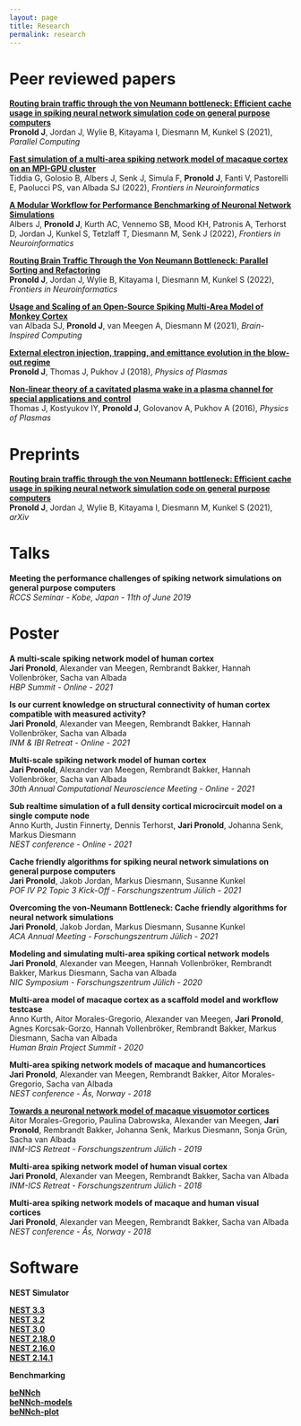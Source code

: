 ```yaml
---
layout: page
title: Research
permalink: research
---
```


# __Peer reviewed papers__
[__Routing brain traffic through the von Neumann bottleneck: Efficient cache usage in spiking neural network simulation code on general purpose computers__](https://www.sciencedirect.com/science/article/pii/S0167819122000461)  
__Pronold J__, Jordan J, Wylie B, Kitayama I, Diesmann M, Kunkel S (2021), _Parallel Computing_

[__Fast simulation of a multi-area spiking network model of macaque cortex on an MPI-GPU cluster__](https://www.frontiersin.org/articles/10.3389/fninf.2022.883333/abstract)  
Tiddia G, Golosio B, Albers J, Senk J, Simula F, __Pronold J__, Fanti V, Pastorelli E, Paolucci PS, van Albada SJ (2022), _Frontiers in Neuroinformatics_

[__A Modular Workflow for Performance Benchmarking of Neuronal Network Simulations__](https://www.frontiersin.org/articles/10.3389/fninf.2022.837549/)  
Albers J, __Pronold J__, Kurth AC, Vennemo SB, Mood KH, Patronis A, Terhorst D, Jordan J, Kunkel S, Tetzlaff T, Diesmann M, Senk J (2022), _Frontiers in Neuroinformatics_

[__Routing Brain Traffic Through the Von Neumann Bottleneck: Parallel Sorting and Refactoring__](https://www.frontiersin.org/articles/10.3389/fninf.2021.785068/full)  
__Pronold J__, Jordan J, Wylie B, Kitayama I, Diesmann M, Kunkel S (2022), _Frontiers in Neuroinformatics_

[__Usage and Scaling of an Open-Source Spiking Multi-Area Model of Monkey Cortex__](https://link.springer.com/chapter/10.1007/978-3-030-82427-3_4)  
van Albada SJ, __Pronold J__, van Meegen A, Diesmann M (2021), _Brain-Inspired Computing_

[__External electron injection, trapping, and emittance evolution in the blow-out regime__](https://doi.org/10.1063/1.5045355)  
__Pronold J__, Thomas J, Pukhov J (2018), _Physics of Plasmas_

[__Non-linear theory of a cavitated plasma wake in a plasma channel for special applications and control__](https://doi.org/10.1063/1.4948712)  
Thomas J, Kostyukov IY, __Pronold J__, Golovanov A, Pukhov A (2016), _Physics of Plasmas_

# __Preprints__
[__Routing brain traffic through the von Neumann bottleneck: Efficient cache usage in spiking neural network simulation code on general purpose computers__](https://arxiv.org/abs/2109.12855)  
__Pronold J__, Jordan J, Wylie B, Kitayama I, Diesmann M, Kunkel S (2021), _arXiv_

# __Talks__
__Meeting the performance challenges of spiking network simulations on general purpose computers__  
_RCCS Seminar - Kobe, Japan - 11th of June 2019_

# __Poster__

__A multi-scale spiking network model of human cortex__  
__Jari Pronold__, Alexander van Meegen, Rembrandt Bakker, Hannah Vollenbröker, Sacha van Albada  
_HBP Summit - Online - 2021_

__Is our current knowledge on structural connectivity of human cortex compatible with measured activity?__  
__Jari Pronold__, Alexander van Meegen, Rembrandt Bakker, Hannah Vollenbröker, Sacha van Albada  
_INM & IBI Retreat - Online - 2021_

__Multi-scale spiking network model of human cortex__  
__Jari Pronold__, Alexander van Meegen, Rembrandt Bakker, Hannah Vollenbröker, Sacha van Albada  
_30th Annual Computational Neuroscience Meeting - Online - 2021_

__Sub realtime simulation of a full density cortical microcircuit model on a single compute node__  
Anno Kurth, Justin Finnerty, Dennis Terhorst, __Jari Pronold__, Johanna Senk, Markus Diesmann  
_NEST conference - Online - 2021_

__Cache friendly algorithms for spiking neural network simulations on general purpose computers__  
__Jari Pronold__, Jakob Jordan, Markus Diesmann, Susanne Kunkel  
_POF IV P2 Topic 3 Kick-Off - Forschungszentrum Jülich - 2021_

__Overcoming the von-Neumann Bottleneck: Cache friendly algorithms for neural network simulations__  
__Jari Pronold__, Jakob Jordan, Markus Diesmann, Susanne Kunkel  
_ACA Annual Meeting - Forschungszentrum Jülich - 2021_

__Modeling and simulating multi-area spiking cortical network models__  
__Jari Pronold__, Alexander van Meegen, Hannah Vollenbröker, Rembrandt Bakker, Markus Diesmann, Sacha van Albada  
_NIC Symposium - Forschungszentrum Jülich - 2020_

__Multi-area model of macaque cortex as a scaffold model and workflow testcase__  
Anno Kurth, Aitor Morales-Gregorio, Alexander van Meegen, __Jari Pronold__, Agnes Korcsak-Gorzo, Hannah Vollenbröker, Rembrandt Bakker, Markus Diesmann, Sacha van Albada  
_Human Brain Project Summit - 2020_

__Multi-area spiking network models of macaque and humancortices__  
__Jari Pronold__, Alexander van Meegen, Rembrandt Bakker, Aitor Morales-Gregorio, Sacha van Albada  
_NEST conference - Ås, Norway - 2018_

[__Towards a neuronal network model of macaque visuomotor cortices__](http://juser.fz-juelich.de/record/863481/files/P-90__Aitor_Morales-Gregorio__Towards_a_neuronal_network_model_of_macaque_visuomotor_cortices%20.pdf?version=1)  
Aitor Morales-Gregorio, Paulina Dabrowska, Alexander van Meegen, __Jari Pronold__, Rembrandt Bakker, Johanna Senk, Markus Diesmann, Sonja Grün, Sacha van Albada  
_INM-ICS Retreat - Forschungszentrum Jülich - 2019_

__Multi-area spiking network model of human visual cortex__  
__Jari Pronold__, Alexander van Meegen, Rembrandt Bakker, Sacha van Albada  
_INM-ICS Retreat - Forschungszentrum Jülich - 2018_

__Multi-area spiking network models of macaque and human visual cortices__  
__Jari Pronold__, Alexander van Meegen, Rembrandt Bakker, Sacha van Albada  
_NEST conference - Ås, Norway - 2018_

# __Software__

__NEST Simulator__

[__NEST 3.3__](https://zenodo.org/record/6368024)  
[__NEST 3.2__](https://doi.org/10.5281/zenodo.5886894)  
[__NEST 3.0__](https://zenodo.org/record/4739103)  
[__NEST 2.18.0__](https://zenodo.org/record/2605422)  
[__NEST 2.16.0__](https://zenodo.org/record/1400175)  
[__NEST 2.14.1__](https://zenodo.org/record/4018724)

__Benchmarking__

[__beNNch__](https://github.com/INM-6/beNNch)  
[__beNNch-models__](https://github.com/INM-6/beNNch-models)  
[__beNNch-plot__](https://github.com/INM-6/beNNch-plot)
